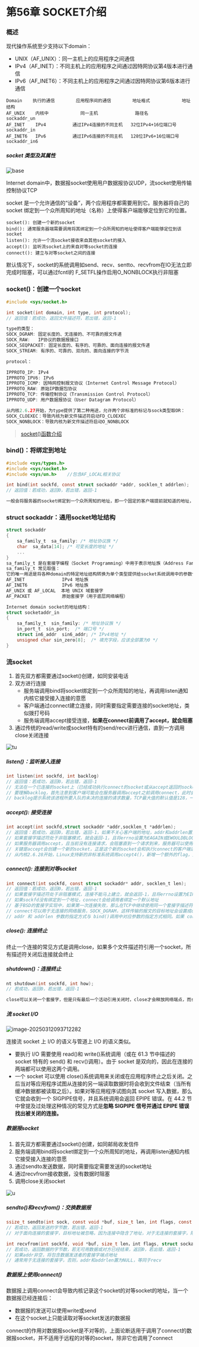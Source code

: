 # 第56章 SOCKET介绍

### 概述

现代操作系统至少支持以下domain：

- UNIX（AF_UNIX）：同一主机上的应用程序之间通信
- IPv4（AF_INET）：不同主机上的应用程序之间通过因特网协议第4版本进行通信
- IPv6（AF_INET6）：不同主机上的应用程序之间通过因特网协议第6版本进行通信

```bush
Domain    执行的通信        应用程序间的通信        地址格式            地址结构
AF_UNIX    内核中            同一主机              路径名             sockaddr_un
AF_INET    IPv4          通过IPv4连接的不同主机   32位IPv4+16位端口号   sockaddr_in
AF_INET6   IPv6          通过IPv6连接的不同主机   128位IPv6+16位端口号  sockaddr_in6
```

##### socket 类型及其属性

![base](https://i-blog.csdnimg.cn/blog_migrate/3e3598341d2b8574f2fca44951d00db1.png)

Internet domain中，数据报socket使用用户数据报协议UDP，流socket使用传输控制协议TCP

socket 是一个允许通信的“设备”，两个应用程序都需要用到它。服务器将自己的 socket 绑定到一个众所周知的地址（名称）上使得客户端能够定位到它的位置。

```bush
socket(): 创建一个新的socket
bind(): 通常服务器端需要调用将其绑定到一个众所周知的地址使得客户端能够定位到该socket
listen(): 允许一个流socket接收来自其他socket的接入
accept(): 监听流socket上的来自对等socket的连接
connect(): 建立与对等socket之间的连接
```

默认情况下，socket的系统调用如send、recv、sentto、recvfrom在IO无法立即完成时阻塞，可以通过fcntl的 F_SETFL操作启用O_NONBLOCK执行非阻塞

### socket()：创建一个socket

```c++
#include <sys/socket.h>

int socket(int domain, int type, int protocol);
// 返回值：若成功，返回文件描述符，若出错，返回-1

type的类型：
SOCK_DGRAM: 固定长度的、无连接的、不可靠的报文传递
SOCK_RAW:   IP协议的数据报接口
SOCK_SEQPACKET: 固定长度的、有序的、可靠的、面向连接的报文传递
SOCK_STREAM: 有序的、可靠的、双向的、面向连接的字节流

protocol：

IPPROTO_IP: IPv4
IPPROTO_IPV6: IPv6
IPPROTO_ICMP: 因特网控制报文协议（Internet Control Message Protocol）
IPPROTO_RAW: 原始IP数据包协议
IPPROTO_TCP: 传输控制协议（Transmission Control Protocol）
IPPROTO_UDP: 用户数据报协议（User Datagram Protocol）

从内核2.6.27开始，为type提供了第二种用途，允许两个非标准的标记与sock类型取OR：
SOCK_CLOEXEC：导致内核为新文件描述符启动FD_CLOEXEC
SOCK_NONBLOCK：导致内核为新文件描述符启动O_NONBLOCK
```

> [socket()函数介绍](https://blog.csdn.net/xc_tsao/article/details/44123331?ops_request_misc=%257B%2522request%255Fid%2522%253A%25227d0bdede4ce64bfea8acffa3a7c0a353%2522%252C%2522scm%2522%253A%252220140713.130102334..%2522%257D&request_id=7d0bdede4ce64bfea8acffa3a7c0a353&biz_id=0&utm_medium=distribute.pc_search_result.none-task-blog-2~all~top_positive~default-1-44123331-null-null.142^v102^pc_search_result_base1&utm_term=socket%28%29&spm=1018.2226.3001.4187)

### bind()：将绑定到地址

```c
#include <sys/types.h>          
#include <sys/socket.h>
#include <sys/un.h>    //包含AF_LOCAL相关协议

int bind(int sockfd, const struct sockaddr *addr, socklen_t addrlen);
// 返回值：若成功，返回0，若出错，返回-1

一般会将服务器的socket绑定到一个众所周知的地址，即一个固定的客户端提前就知道的地址，除了这种绑定之外，还有其他做法：对于Internet domain socket，可以不调用bind而直接调用listen，这导致内核为该socket选择一个临时端口，然后服务器通过getsockname获取socket地址，服务器需要向一个中心目录服务程序注册服务器的地址，之后客户端通过这个中心目录服务程序获取
```

### struct sockaddr：通用socket地址结构

```c
struct sockaddr
{
    sa_family_t  sa_family: /* 地址协议族 */
    char  sa_data[14]; /* 可变长度的地址 */
    ...
}
sa_family_t 是在套接字编程（Socket Programming）中用于表示地址族（Address Family）的数据类型。它用于各种套接字地址结构体，例如 sockaddr、sockaddr_in 和 sockaddr_in6，用于指示地址类型（IPv4、IPv6等）。
sa_family_t 常见取值：
它的唯一用途是将各种domain的特定地址结构转换为单个类型提供给socket系统调用中的参数使用
AF_INET	             IPv4 地址族
AF_INET6	         IPv6 地址族
AF_UNIX 或 AF_LOCAL	本地 UNIX 域套接字
AF_PACKET	         原始套接字（用于底层网络编程）

Internet domain socket的地址结构：
struct socketaddr_in
{
    sa_family_t  sin_family: /* 地址协议族 */
    in_port_t  sin_port;  /* 端口号 */
    struct in6_addr  sin6_addr; /* IPv4地址 */
    unsigned char sin_zero[8];  /* 填充字段，应该全部置为0 */
}
```

### 流socket

1. 首先双方都需要通过socket()创建，如同安装电话
2. 双方进行连接
   - 服务端调用bind将socket绑定到一个众所周知的地址，再调用listen通知内核它接受接入连接的意愿
   - 客户端通过connect建立连接，同时需要指定需要连接的socket地址，类似拨打号码
   - 服务端调用accept接受连接，**如果在connect前调用了accept，就会阻塞**
3. 通过传统的read/write或socket特有的send/recv进行通信，直到一方调用close关闭连接

![tu](https://camo.githubusercontent.com/85698420adcd80d14ad01128637aa3dbe0f4d57896ab85853b1ff43220e5c9cd/68747470733a2f2f696d61676573323031352e636e626c6f67732e636f6d2f626c6f672f3730303439352f3230313631312f3730303439352d32303136313132323135333733363834362d313936353230353033302e706e67)

##### listen()：监听接入连接

```c
int listen(int sockfd, int backlog)
// 返回值：若成功，返回0，若出错，返回-1
// 无法在一个已连接的socket上（已经成功执行connect的socket或从accept返回的socket）进行listen
// 要理解backlog，首先注意到客户端可能会在服务器调用accept之前调用connect，此时会产生一个未决的连接
// backlog提示系统该进程所要入队的未决的连接的请求数量，TCP最大值的默认值是128，一旦队列满，系统就会拒绝多余的连接请求，backlog的值应该基于服务器期望负载和处理量（接受连接请求与气动服务的数量）来选择
```

##### accept(): 接受连接

```c
int accept(int sockfd,struct sockaddr *addr,socklen_t *addrlen);
// 返回值：若成功，返回0，若出错，返回-1，如果不关心客户端的地址，addr和addrlen置为NULL，后续可通过getpeername来获取对端地址
// 如果套接字描述符处于非阻塞模式，就会返回-1，且将errno设置为EAGAIN或EWOULDBLOCK
// 如果服务器调用accept，且当前没有连接请求，会阻塞直到一个请求到来，服务器可以使用poll或select等待一个请求的到来
// 关键是accept会创建一个新的socket，正是这个新的socket会和执行connect的客户端进行连接
// 从内核2.6.28开始，Linux支持新的非标准系统调用accept4()，新增一个额外的flag，支持两个标记：SOCK_CLOEXEC和SOCK_NONBLOCK
```

##### connect(): 连接到对等socket

```c
int connect(int sockfd, const struct sockaddr* addr, socklen_t len);
// 返回值：若成功，返回0，若出错，返回-1
// 如果套接字描述符处于非阻塞模式，连接不能马上建立，就会返回-1，且将errno设置为EINPROGRESS，可以使用poll或select判断文件描述符何时可写，如果可写，连接完成
// 如果sockfd没有绑定到一个地址，connect会给调用者绑定一个默认地址
// 基于BSD的套接字实现中，如果第一次连接失败，那么在TCP中继续使用同一个套接字描述符，仍然会失败，程序应该处理关闭套接字，如果需要重试，必须打开一个新的套接字
// connect可以用于无连接的网络服务，SOCK_DGRAM，这样传输的报文的目标地址会设置成connect调用中指定的地址，每次传输时不需要再提供地址
// addr 和 addrlen 参数的指定方式与 bind()调用中对应参数的指定方式相同。如果 connect()失败并且希望重新进行连接，那么 SUSv3 规定完成这个任务的可移植的方法是关闭这个 socket，创建一个新 socket，在该新 socket 上重新进行连接。
```

##### close(): 连接终止

终止一个连接的常见方式是调用close，如果多个文件描述符引用一个socket，所有描述符关闭后连接就会终止

##### shutdown()：连接终止

```c
nt shutdown(int sockfd, int how);
// 若成功，返回0，若出错，返回-1

close可以关闭一个套接字，但是只有最后一个活动引用关闭时，close才会释放网络端点，而shutdown允许一个套接字处于不活动状态
```

##### 流 socket I/O



![image-20250312093712282](/home/zgyx/.config/Typora/typora-user-images/image-20250312093712282.png)

连接流 socket 上 I/O 的语义与管道上 I/O 的语义类似。

- 要执行 I/O 需要使用 read()和 write()系统调用（或在 61.3 节中描述的 socket 特有的 send()
  和 recv()调用）。由于 socket 是双向的，因此在连接的两端都可以使用这两个调用。
- 一个 socket 可以使用 close()系统调用来关闭或在应用程序终止之后关闭。之后当对等应用程序试图从连接的另一端读取数据时将会收到文件结束（当所有缓冲数据都被读取之后）。如果对等应用程序试图向其 socket 写入数据，那么它就会收到一个 SIGPIPE信号，并且系统调用会返回 EPIPE 错误。在 44.2 节中曾提及过处理这种情况的常见方式是**忽略 SIGPIPE 信号并通过 EPIPE 错误找出被关闭的连接。**

##### 数据报socket

1. 首先双方都需要通过socket()创建，如同邮局收发信件
2. 服务端调用bind将socket绑定到一个众所周知的地址，再调用listen通知内核它接受接入连接的意愿
3. 通过sendto发送数据，同时需要指定需要发送的socket地址
4. 通过recvfrom接收数据，没有数据时阻塞
5. 调用close关闭socket

![u](https://camo.githubusercontent.com/f978ac052aa1de2775c612acd43cc52b62b2536a5491e23312e4d4684ec12453/687474703a2f2f696d61676573323031352e636e626c6f67732e636f6d2f626c6f672f313031393030362f3230313730332f313031393030362d32303137303330333130333235303738322d313936363233313333362e706e67)

##### sendto()和recvfrom()：交换数据报

```c
ssize_t sendto(int sock, const void *buf, size_t len, int flags, const struct sockaddr *to, socklen_t tolen);
// 若成功，返回发送的字节数，若出错，返回-1
// 对于面向连接的套接字，目标地址被忽略，因为连接中隐含了地址，对于无连接的套接字，除非先通过connect设置了目标地址，否则不能使用send。sendto提供了发送报文的另一种方案

int recvfrom(int sockfd, void *buf, size_t len，int flags, struct sockaddr *addr, socklen_t *addrlen); 
// 若成功，返回数据的字节数，若无可用数据或对方已经结束，返回0，若出错，返回-1
// 如果addr非空，将包含数据发送者的套接字端点地址
// 通常用于无连接的套接字，否则，addr和addrlen置为NULL，等同于recv
```

##### 数据报上使用connect()

数据报上调用connect会导致内核记录这个socket的对等socket的地址，当一个数据报已经连接后：

- 数据报的发送可以使用write或send
- 在这个socket上只能读取对等socket发送的数据报

connect的作用对数据报socket是不对等的，上面论断适用于调用了connect的数据报socket，并不适用于远程的对等的socket，除非它也调用了connect